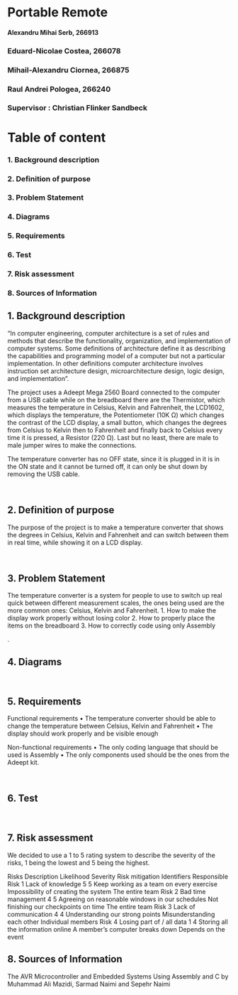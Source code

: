 
# Portable Remote


#### Alexandru Mihai Serb, 266913

### Eduard-Nicolae Costea, 266078

### Mihail-Alexandru Ciornea, 266875

### Raul Andrei Pologea, 266240

### Supervisor : Christian Flinker Sandbeck


# Table of content

### 1.  Background description  
### 2.  Definition of purpose   
### 3.  Problem Statement   
### 4.  Diagrams    
### 5.  Requirements    
### 6.  Test    
### 7.  Risk assessment
### 8.  Sources of Information  


## 1.  Background description

“In computer engineering, computer architecture is a set of rules and methods that describe the functionality, organization, and implementation of computer systems. Some definitions of architecture define it as describing the capabilities and programming model of a computer but not a particular implementation. In other definitions computer architecture involves instruction set architecture design, microarchitecture design, logic design, and implementation”.

The project uses a Adeept Mega 2560 Board connected to the computer from a USB cable while on the breadboard there are the Thermistor, which measures the temperature in Celsius, Kelvin and Fahrenheit, the LCD1602, which displays the temperature, the Potentiometer (10K Ω) which changes the contrast of the LCD display, a small button, which changes the degrees from Celsius to Kelvin then to Fahrenheit and finally back to Celsius every time it is pressed, a Resistor (220 Ω). Last but no least, there are male to male jumper wires to make the connections.

The temperature converter has no OFF state, since it is plugged in it is in the ON state and it cannot be turned off, it can only be shut down by removing the USB cable.



 
## 2.  Definition of purpose

The purpose of the project is to make a temperature converter that shows the degrees in Celsius, Kelvin and Fahrenheit and can switch between them in real time, while showing it on a LCD display.

 
## 3.  Problem Statement
The temperature converter is a system for people to use to switch up real quick between different measurement scales, the ones being used are the more common ones: Celsius, Kelvin and Fahrenheit.
     1. How to make the display work properly without losing color
     2. How to properly place the items on the breadboard
     3. How to correctly code using only Assembly

. 
## 4.  Diagrams


 
## 5.  Requirements
Functional requirements
•   The temperature converter should be able to change the temperature between Celsius, Kelvin and Fahrenheit
•   The display should work properly and be visible enough

Non-functional requirements
•   The only coding language that should be used is Assembly
•   The only components used should be the ones from the Adeept kit.






 
## 6.  Test
 
## 7.  Risk assessment

We decided to use a 1 to 5 rating system to describe the severity of the risks, 1 being the lowest and 5 being the highest.


Risks   Description Likelihood  Severity    Risk mitigation Identifiers Responsible
Risk 1  Lack of knowledge   5   5   Keep working as a team on every exercise    Impossibility of creating the system    The entire team
Risk 2  Bad time management 4   5   Agreeing on reasonable windows in our schedules Not finishing our checkpoints on time   The entire team
Risk 3  Lack of communication   4   4   Understanding our strong points Misunderstanding each other Individual members
Risk 4  Losing part of / all data   1   4   Storing all the information online  A member’s computer breaks down Depends on the event




## 8.  Sources of Information

The AVR Microcontroller and Embedded Systems Using Assembly and C by Muhammad Ali Mazidi, Sarmad Naimi and Sepehr Naimi
